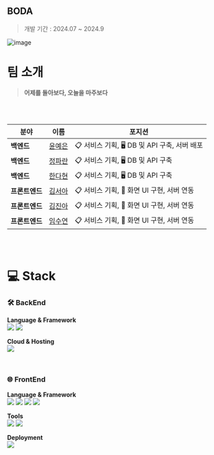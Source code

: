 ## BODA
> 개발 기간 : 2024.07 ~ 2024.9 <br>


![image](https://github.com/user-attachments/assets/33fd731d-44d7-4044-b69c-4e87679d0553)


#  팀 소개

> **어제를 돌아보다, 오늘을 마주보다** <br>
 <br>

<br>

| **분야** | **이름** | **포지션** |
| --- | --- | --- |
| **백엔드** | [윤예은](https://github.com/YunYeEun-124) | 📋 서비스 기획, 🖥️ DB 및 API 구축, 서버 배포  |
| **백엔드** | [정파란](https://github.com/BlueRedOrange) | 📋 서비스 기획, 🖥️ DB 및 API 구축|
| **백엔드**  | [한다현](https://github.com) | 📋 서비스 기획, 🖥️ DB 및 API 구축 |
| **프론트엔드** | [김서아](https://github.com/seoooa) | 📋 서비스 기획, 📱 화면 UI 구현, 서버 연동 |
| **프론트엔드** | [김진아](https://github.com/jinaaaaaaaaaaaaa) | 📋 서비스 기획, 📱 화면 UI 구현, 서버 연동 |
| **프론트엔드** | [임수연](https://github.com) | 📋 서비스 기획, 📱 화면 UI 구현, 서버 연동 |


<br><br>

# 💻 Stack

### 🛠️ BackEnd

**Language & Framework**  
<img src="https://img.shields.io/badge/Python-3776AB?style=for-the-badge&logo=Python&logoColor=white">
<img src="https://img.shields.io/badge/django-%23092E20.svg?style=for-the-badge&logo=django&logoColor=white" /> 

**Cloud & Hosting**  
<img src="https://img.shields.io/badge/AmazonEC2-FF9900?style=flat&logo=AmazonEC2&logoColor=white" /> 


<br>

### 🌐 FrontEnd
**Language & Framework**  
<img src="https://img.shields.io/badge/React-61DAFB?style=flat&logo=React&logoColor=white" />
<img src="https://img.shields.io/badge/TypeScript-3178C6?style=flat&logo=TypeScript&logoColor=white" />
<img src="https://img.shields.io/badge/Axios-5A29E4?style=flat&logo=Axios&logoColor=white" />
<img src="https://img.shields.io/badge/styledcomponents-DB7093?style=flat&logo=styled-components&logoColor=white" />

**Tools**  
<img src="https://img.shields.io/badge/Vite-646CFF?style=flat&logo=Vite&logoColor=white" />
<img src="https://img.shields.io/badge/ESLint-4B32C3?style=flat&logo=ESLint&logoColor=white" />

**Deployment**  
<img src="https://img.shields.io/badge/vercel-000000?style=flat&logo=vercel&logoColor=white" />


<br><br>

